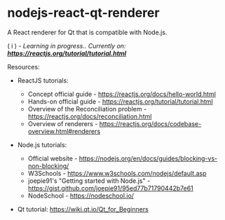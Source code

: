 # nodejs-react-qt-renderer
A React renderer for Qt that is compatible with Node.js.

( i ) - _Learning in progress.. Currently on:_ ___https://reactjs.org/tutorial/tutorial.html___

Resources:
* ReactJS tutorials:
  * Concept official guide - https://reactjs.org/docs/hello-world.html
  * Hands-on official guide - https://reactjs.org/tutorial/tutorial.html
  * Overview of the Reconciliation problem - https://reactjs.org/docs/reconciliation.html
  * Overview of renderers - https://reactjs.org/docs/codebase-overview.html#renderers

* Node.js tutorials:

  * Official website - https://nodejs.org/en/docs/guides/blocking-vs-non-blocking/
  * W3Schools - https://www.w3schools.com/nodejs/default.asp
  * joepie91's "Getting started with Node.js" - https://gist.github.com/joepie91/95ed77b71790442b7e61
  * NodeSchool - https://nodeschool.io/

* Qt tutorial: https://wiki.qt.io/Qt_for_Beginners
